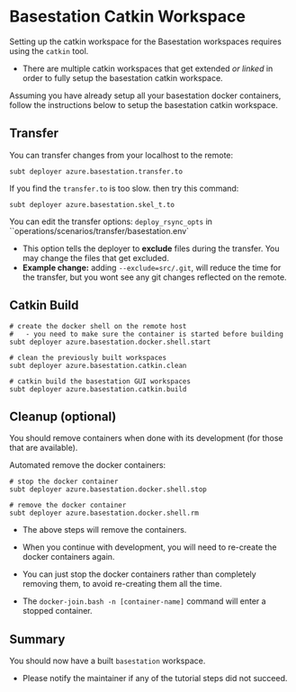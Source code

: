 # Basestation Catkin Workspace

Setting up the catkin workspace for the Basestation workspaces requires using the `catkin` tool.

- There are multiple catkin workspaces that get extended *or linked* in order to fully setup the basestation catkin workspace.

Assuming you have already setup all your basestation docker containers, follow the instructions below to setup the basestation catkin workspace.

## Transfer

You can transfer changes from your localhost to the remote:

```text
subt deployer azure.basestation.transfer.to
```

If you find the `transfer.to` is too slow. then try this command:

```text
subt deployer azure.basestation.skel_t.to
```

You can edit the transfer options: `deploy_rsync_opts` in ``operations/scenarios/transfer/basestation.env`

- This option tells the deployer to **exclude** files during the transfer. You may change the files that get excluded.
- **Example change:** adding `--exclude=src/.git`, will reduce the time for the transfer, but you wont see any git changes reflected on the remote.

## Catkin Build

```text
# create the docker shell on the remote host
#   - you need to make sure the container is started before building
subt deployer azure.basestation.docker.shell.start

# clean the previously built workspaces
subt deployer azure.basestation.catkin.clean

# catkin build the basestation GUI workspaces
subt deployer azure.basestation.catkin.build
```

## Cleanup (optional)

You should remove containers when done with its development (for those that are available).

Automated remove the docker containers:

```text
# stop the docker container
subt deployer azure.basestation.docker.shell.stop

# remove the docker container
subt deployer azure.basestation.docker.shell.rm
```

- The above steps will remove the containers.

- When you continue with development, you will need to re-create the docker containers again.

- You can just stop the docker containers rather than completely removing them, to avoid re-creating them all the time.

- The `docker-join.bash -n [container-name]` command will enter a stopped container.

## Summary

You should now have a built `basestation` workspace.

- Please notify the maintainer if any of the tutorial steps did not succeed.
